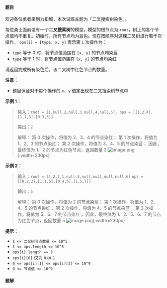 #### 题目
欢迎各位勇者来到力扣城，本次试炼主题为「二叉搜索树染色」。

每位勇士面前设有一个**二叉搜索树**的模型，模型的根节点为 `root`，树上的各个节点值均不重复。初始时，所有节点均为蓝色。现在按顺序对这棵二叉树进行若干次操作， `ops[i] = [type, x, y]` 表示第 `i` 次操作为：
+ `type` 等于 0 时，将节点值范围在 `[x, y]` 的节点均染蓝
+ `type` 等于 1 时，将节点值范围在 `[x, y]` 的节点均染红

请返回完成所有染色后，该二叉树中红色节点的数量。


**注意：**
+ 题目保证对于每个操作的 `x`、`y` 值定出现在二叉搜索树节点中

**示例 1：**
>输入：`root = [1,null,2,null,3,null,4,null,5], ops = [[1,2,4],[1,1,3],[0,3,5]]`
>
>输出：`2`
>
>解释：
>第 0 次操作，将值为 2、3、4 的节点染红；
>第 1 次操作，将值为 1、2、3 的节点染红；
>第 2 次操作，将值为 3、4、5 的节点染蓝；
>因此，最终值为 1、2 的节点为红色节点，返回数量 2
![image.png](https://pic.leetcode-cn.com/1649833948-arSlXd-image.png){:width=230px}


**示例 2：**
>输入：`root = [4,2,7,1,null,5,null,null,null,null,6]` 
>`ops = [[0,2,2],[1,1,5],[0,4,5],[1,5,7]]`
>
>输出：`5`
>
>解释：
>第 0 次操作，将值为 2 的节点染蓝；
>第 1 次操作，将值为 1、2、4、5 的节点染红；
>第 2 次操作，将值为 4、5 的节点染蓝；
>第 3 次操作，将值为 5、6、7 的节点染红；
>因此，最终值为 1、2、5、6、7 的节点为红色节点，返回数量 5
![image.png](https://pic.leetcode-cn.com/1649833763-BljEbP-image.png){:width=230px}

**提示：**
+ `1 <= 二叉树节点数量 <= 10^5`
+ `1 <= ops.length <= 10^5`
+ `ops[i].length == 3`
+ `ops[i][0]` 仅为 `0` or `1`
+ `0 <= ops[i][1] <= ops[i][2] <= 10^9`
+ `0 <= 节点值 <= 10^9`


 #### 题解